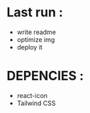 

# Last run :
- write readme
- optimize img
- deploy it

# DEPENCIES :

- react-icon
- Tailwind CSS